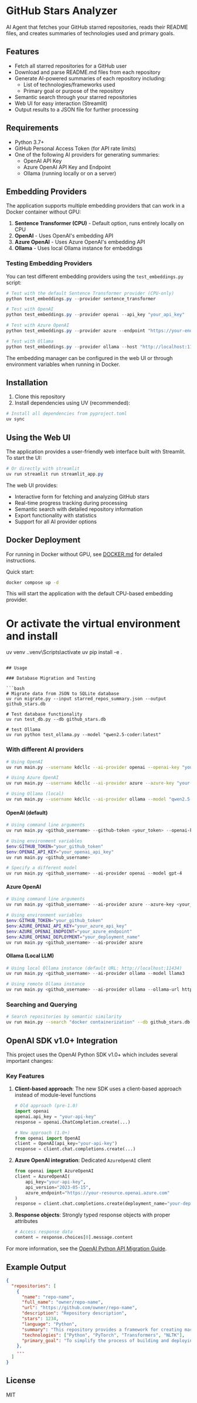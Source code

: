 # GitHub Stars Analyzer

AI Agent that fetches your GitHub starred repositories, reads their README files, and creates summaries of technologies used and primary goals.

## Features

- Fetch all starred repositories for a GitHub user
- Download and parse README.md files from each repository
- Generate AI-powered summaries of each repository including:
  - List of technologies/frameworks used
  - Primary goal or purpose of the repository
- Semantic search through your starred repositories
- Web UI for easy interaction (Streamlit)
- Output results to a JSON file for further processing

## Requirements

- Python 3.7+
- GitHub Personal Access Token (for API rate limits)
- One of the following AI providers for generating summaries:
  - OpenAI API Key
  - Azure OpenAI API Key and Endpoint
  - Ollama (running locally or on a server)
  
## Embedding Providers

The application supports multiple embedding providers that can work in a Docker container without GPU:

1. **Sentence Transformer (CPU)** - Default option, runs entirely locally on CPU
2. **OpenAI** - Uses OpenAI's embedding API
3. **Azure OpenAI** - Uses Azure OpenAI's embedding API  
4. **Ollama** - Uses local Ollama instance for embeddings

### Testing Embedding Providers

You can test different embedding providers using the `test_embeddings.py` script:

```powershell
# Test with the default Sentence Transformer provider (CPU-only)
python test_embeddings.py --provider sentence_transformer

# Test with OpenAI
python test_embeddings.py --provider openai --api_key "your_api_key"

# Test with Azure OpenAI
python test_embeddings.py --provider azure --endpoint "https://your-endpoint.openai.azure.com/" --deployment "your_deployment" --api_key "your_api_key"

# Test with Ollama
python test_embeddings.py --provider ollama --host "http://localhost:11434" --model "llama3"
```

The embedding manager can be configured in the web UI or through environment variables when running in Docker.

## Installation

1. Clone this repository
2. Install dependencies using UV (recommended):

```powershell
# Install all dependencies from pyproject.toml
uv sync
```

## Using the Web UI

The application provides a user-friendly web interface built with Streamlit. To start the UI:

```powershell
# Or directly with streamlit
uv run streamlit run streamlit_app.py
```

The web UI provides:
- Interactive form for fetching and analyzing GitHub stars
- Real-time progress tracking during processing
- Semantic search with detailed repository information
- Export functionality with statistics
- Support for all AI provider options

## Docker Deployment

For running in Docker without GPU, see [DOCKER.md](DOCKER.md) for detailed instructions.

Quick start:
```bash
docker compose up -d
```

This will start the application with the default CPU-based embedding provider.

# Or activate the virtual environment and install
uv venv
.\.venv\Scripts\activate
uv pip install -e .
```

## Usage

### Database Migration and Testing

```bash
# Migrate data from JSON to SQLite database
uv run migrate.py --input starred_repos_summary.json --output github_stars.db

# Test database functionality
uv run test_db.py --db github_stars.db

# test Ollama 
uv run python test_ollama.py --model "qwen2.5-coder:latest"
```

### With different AI providers

```bash
# Using OpenAI
uv run main.py --username kdcllc --ai-provider openai --openai-key "your-key" --max-pages 1

# Using Azure OpenAI
uv run main.py --username kdcllc --ai-provider azure --azure-key "your-key" --azure-endpoint "your-endpoint" --azure-deployment "your-deployment" --max-pages 1

# Using Ollama (local)
uv run main.py --username kdcllc --ai-provider ollama --model "qwen2.5-coder:latest" --max-pages 1
```


#### OpenAI (default)

```powershell
# Using command line arguments
uv run main.py <github_username> --github-token <your_token> --openai-key <your_key>

# Using environment variables
$env:GITHUB_TOKEN="your_github_token"
$env:OPENAI_API_KEY="your_openai_api_key"
uv run main.py <github_username>

# Specify a different model
uv run main.py <github_username> --ai-provider openai --model gpt-4
```

#### Azure OpenAI

```powershell
# Using command line arguments
uv run main.py <github_username> --ai-provider azure --azure-key <your_key> --azure-endpoint <your_endpoint> --azure-deployment <deployment_name>

# Using environment variables
$env:GITHUB_TOKEN="your_github_token"
$env:AZURE_OPENAI_API_KEY="your_azure_api_key"
$env:AZURE_OPENAI_ENDPOINT="your_azure_endpoint"
$env:AZURE_OPENAI_DEPLOYMENT="your_deployment_name"
uv run main.py <github_username> --ai-provider azure
```

#### Ollama (Local LLM)

```powershell
# Using local Ollama instance (default URL: http://localhost:11434)
uv run main.py <github_username> --ai-provider ollama --model llama3

# Using remote Ollama instance
uv run main.py <github_username> --ai-provider ollama --ollama-url http://your-ollama-server:11434 --model mistral
```

### Searching and Querying

```bash
# Search repositories by semantic similarity
uv run main.py --search "docker containerization" --db github_stars.db --username username
```

## OpenAI SDK v1.0+ Integration

This project uses the OpenAI Python SDK v1.0+ which includes several important changes:

### Key Features

1. **Client-based approach**: The new SDK uses a client-based approach instead of module-level functions
   ```python
   # Old approach (pre-1.0)
   import openai
   openai.api_key = "your-api-key"
   response = openai.ChatCompletion.create(...)
   
   # New approach (1.0+)
   from openai import OpenAI
   client = OpenAI(api_key="your-api-key")
   response = client.chat.completions.create(...)
   ```

2. **Azure OpenAI integration**: Dedicated `AzureOpenAI` client
   ```python
   from openai import AzureOpenAI
   client = AzureOpenAI(
       api_key="your-api-key",
       api_version="2023-05-15",
       azure_endpoint="https://your-resource.openai.azure.com"
   )
   response = client.chat.completions.create(deployment_name="your-deployment", ...)
   ```

3. **Response objects**: Strongly typed response objects with proper attributes
   ```python
   # Access response data
   content = response.choices[0].message.content
   ```

For more information, see the [OpenAI Python API Migration Guide](https://github.com/openai/openai-python/blob/main/MIGRATION_GUIDE.md).

## Example Output

```json
{
  "repositories": [
    {
      "name": "repo-name",
      "full_name": "owner/repo-name",
      "url": "https://github.com/owner/repo-name",
      "description": "Repository description",
      "stars": 1234,
      "language": "Python",
      "summary": "This repository provides a framework for creating machine learning models with a focus on natural language processing.",
      "technologies": ["Python", "PyTorch", "Transformers", "NLTK"],
      "primary_goal": "To simplify the process of building and deploying NLP models."
    },
    ...
  ]
}
```

## License

MIT
